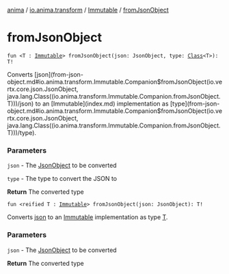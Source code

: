 [anima](../../index.md) / [io.anima.transform](../index.md) / [Immutable](index.md) / [fromJsonObject](./from-json-object.md)

# fromJsonObject

`fun <T : `[`Immutable`](index.md)`> fromJsonObject(json: JsonObject, type: `[`Class`](https://docs.oracle.com/javase/6/docs/api/java/lang/Class.html)`<T>): T!`

Converts [json](from-json-object.md#io.anima.transform.Immutable.Companion$fromJsonObject(io.vertx.core.json.JsonObject, java.lang.Class((io.anima.transform.Immutable.Companion.fromJsonObject.T)))/json) to an [Immutable](index.md) implementation as [type](from-json-object.md#io.anima.transform.Immutable.Companion$fromJsonObject(io.vertx.core.json.JsonObject, java.lang.Class((io.anima.transform.Immutable.Companion.fromJsonObject.T)))/type).

### Parameters

`json` - The [JsonObject](#) to be converted

`type` - The type to convert the JSON to

**Return**
The converted type

`fun <reified T : `[`Immutable`](index.md)`> fromJsonObject(json: JsonObject): T!`

Converts [json](from-json-object.md#io.anima.transform.Immutable.Companion$fromJsonObject(io.vertx.core.json.JsonObject)/json) to an [Immutable](index.md) implementation as type [T](from-json-object.md#T).

### Parameters

`json` - The [JsonObject](#) to be converted

**Return**
The converted type

